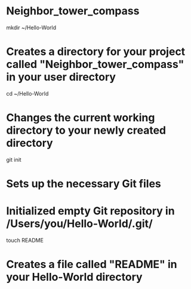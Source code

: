 Neighbor_tower_compass
======================
mkdir ~/Hello-World
# Creates a directory for your project called "Neighbor_tower_compass" in your user directory

cd ~/Hello-World
# Changes the current working directory to your newly created directory

git init
# Sets up the necessary Git files
# Initialized empty Git repository in /Users/you/Hello-World/.git/

touch README
# Creates a file called "README" in your Hello-World directory
